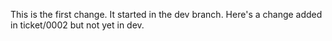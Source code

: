 This is the first change. It started in the dev branch.
Here's a change added in ticket/0002 but not yet in dev.

